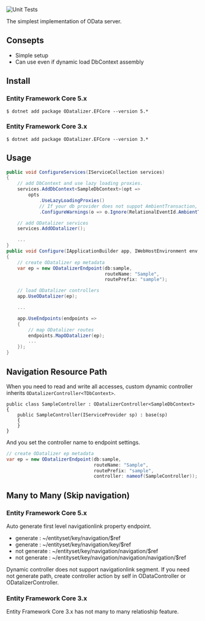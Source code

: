![Unit Tests](https://github.com/commerble/ODatalizer/workflows/test/badge.svg)

The simplest implementation of OData server.

## Consepts

* Simple setup
* Can use even if dynamic load DbContext assembly

## Install

### Entity Framework Core 5.x

    $ dotnet add package ODatalizer.EFCore --version 5.*

### Entity Framework Core 3.x

    $ dotnet add package ODatalizer.EFCore --version 3.*

## Usage

```cs:Startup.cs
public void ConfigureServices(IServiceCollection services)
{
    // add DbContext and use lazy loading proxies.
    services.AddDbContext<SampleDbContext>(opt => 
        opts
            .UseLazyLoadingProxies()
            // If your db provider does not suppot AmbientTransaction, ignore the warning.
            .ConfigureWarnings(o => o.Ignore(RelationalEventId.AmbientTransactionWarning)));

    // add ODatalizer services
    services.AddODatalizer();

    ...
}
public void Configure(IApplicationBuilder app, IWebHostEnvironment env, SampleDbContext sample)
{
    // create ODatalizer ep metadata
    var ep = new ODatalizerEndpoint(db:sample, 
                                    routeName: "Sample", 
                                    routePrefix: "sample");

    // load ODatalizer controllers
    app.UseODatalizer(ep);

    ...

    app.UseEndpoints(endpoints =>
    {
        // map ODatalizer routes
        endpoints.MapODatalizer(ep);
        ...
    });
}
```

## Navigation Resource Path
When you need to read and write all accesses, custom dynamic controller inherits `ODatalizerController<TDbContext>`.

```cs:SampleController
public class SampleController : ODatalizerController<SampleDbContext>
{
    public SampleController(IServiceProvider sp) : base(sp)
    {
    }
}
```

And you set the controller name to endpoint settings.

```cs:Startup.cs
// create ODatalizer ep metadata
var ep = new ODatalizerEndpoint(db:sample, 
                                routeName: "Sample", 
                                routePrefix: "sample",
                                controller: nameof(SampleController));
```


## Many to Many (Skip navigation)

### Entity Framework Core 5.x

Auto generate first level navigationlink property endpoint.

- generate : ~/entityset/key/navigation/$ref
- generate : ~/entityset/key/navigation/key/$ref
- not generate : ~/entityset/key/navigation/navigation/$ref
- not generate : ~/entityset/key/navigation/navigation/navigation/$ref

Dynamic controller does not support navigationlink segment.
If you need not generate path, create controller action by self in ODataController or ODatalizerController.

### Entity Framework Core 3.x

Entity Framework Core 3.x has not many to many relatioship feature.
